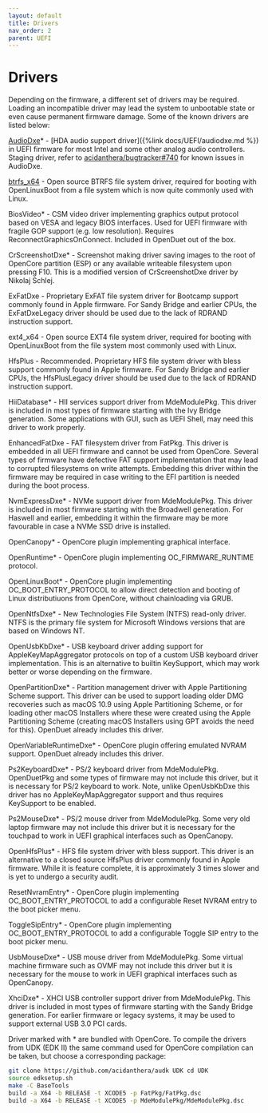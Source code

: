 ```yaml
---
layout: default
title: Drivers
nav_order: 2
parent: UEFI
---
```


# Drivers

Depending on the firmware, a different set of drivers may be required. Loading an incompatible driver may lead the system to unbootable state or even cause permanent firmware damage. Some of the known drivers are listed below:


[AudioDxe](https://github.com/acidanthera/OpenCorePkg)* - [HDA audio support driver]({%link docs/UEFI/audiodxe.md %}) in UEFI firmware for most Intel and some other analog audio controllers. Staging driver, refer to [acidanthera/bugtracker#740](https://github.com/acidanthera/bugtracker/issues/740) for known issues in AudioDxe.

[btrfs_x64](https://github.com/acidanthera/OcBinaryData) - Open source BTRFS file system driver, required for booting with OpenLinuxBoot from a file system which is now quite commonly used with Linux.

BiosVideo* - CSM video driver implementing graphics output protocol based on VESA and legacy BIOS interfaces. Used for UEFI firmware with fragile GOP support (e.g. low resolution). Requires ReconnectGraphicsOnConnect. Included in OpenDuet out of the box.

CrScreenshotDxe* - Screenshot making driver saving images to the root of OpenCore partition (ESP) or any available writeable filesystem upon pressing F10. This is a modified version of CrScreenshotDxe driver by Nikolaj Schlej.

ExFatDxe - Proprietary ExFAT file system driver for Bootcamp support commonly found in Apple firmware. For Sandy Bridge and earlier CPUs, the ExFatDxeLegacy driver should be used due to the lack of RDRAND instruction support.

ext4_x64 - Open source EXT4 file system driver, required for booting with OpenLinuxBoot from the file system most commonly used with Linux.

HfsPlus - Recommended. Proprietary HFS file system driver with bless support commonly found in Apple firmware. For Sandy Bridge and earlier CPUs, the HfsPlusLegacy driver should be used due to the lack of RDRAND instruction support.

HiiDatabase* - HII services support driver from MdeModulePkg. This driver is included in most types of firmware starting with the Ivy Bridge generation. Some applications with GUI, such as UEFI Shell, may need this driver to work properly.

EnhancedFatDxe - FAT filesystem driver from FatPkg. This driver is embedded in all UEFI firmware and cannot be used from OpenCore. Several types of firmware have defective FAT support implementation that may lead to corrupted filesystems on write attempts. Embedding this driver within the firmware may be required in case writing to the EFI partition is needed during the boot process.

NvmExpressDxe* - NVMe support driver from MdeModulePkg. This driver is included in most firmware starting with the Broadwell generation. For Haswell and earlier, embedding it within the firmware may be more favourable in case a NVMe SSD drive is installed.

OpenCanopy* - OpenCore plugin implementing graphical interface.

OpenRuntime* - OpenCore plugin implementing OC_FIRMWARE_RUNTIME protocol.


OpenLinuxBoot* - OpenCore plugin implementing OC_BOOT_ENTRY_PROTOCOL to allow direct detection and booting of Linux distributiuons from OpenCore, without chainloading via GRUB.

OpenNtfsDxe* - New Technologies File System (NTFS) read-only driver. NTFS is the primary file system for Microsoft Windows versions that are based on Windows NT.

OpenUsbKbDxe* - USB keyboard driver adding support for AppleKeyMapAggregator protocols on top of a custom USB keyboard driver implementation. This is an alternative to builtin KeySupport, which may work better or worse depending on the firmware.

OpenPartitionDxe* - Partition management driver with Apple Partitioning Scheme support. This driver can be used to support loading older DMG recoveries such as macOS 10.9 using Apple Partitioning Scheme, or for loading other macOS Installers where these were created using the Apple Partitioning Scheme (creating macOS Installers using GPT avoids the need for this). OpenDuet already includes this driver.


OpenVariableRuntimeDxe* - OpenCore plugin offering emulated NVRAM support. OpenDuet already includes this driver.

Ps2KeyboardDxe* - PS/2 keyboard driver from MdeModulePkg. OpenDuetPkg and some types of firmware may not include this driver, but it is necessary for PS/2 keyboard to work. Note, unlike OpenUsbKbDxe this driver has no AppleKeyMapAggregator support and thus requires KeySupport to be enabled.

Ps2MouseDxe* - PS/2 mouse driver from MdeModulePkg. Some very old laptop firmware may not include this driver but it is necessary for the touchpad to work in UEFI graphical interfaces such as OpenCanopy.

OpenHfsPlus* - HFS file system driver with bless support. This driver is an alternative to a closed source HfsPlus driver commonly found in Apple firmware. While it is feature complete, it is approximately 3 times slower and is yet to undergo a security audit.

ResetNvramEntry* - OpenCore plugin implementing OC_BOOT_ENTRY_PROTOCOL to add a configurable Reset NVRAM entry to the boot picker menu.

ToggleSipEntry* - OpenCore plugin implementing OC_BOOT_ENTRY_PROTOCOL to add a configurable Toggle SIP entry to the boot picker menu.

UsbMouseDxe* - USB mouse driver from MdeModulePkg. Some virtual machine firmware such as OVMF may not include this driver but it is necessary for the mouse to work in UEFI graphical interfaces such as OpenCanopy.

XhciDxe* - XHCI USB controller support driver from MdeModulePkg. This driver is included in most types of firmware starting with the Sandy Bridge generation. For earlier firmware or legacy systems, it may be used to support external USB 3.0 PCI cards.


Driver marked with * are bundled with OpenCore. To compile the drivers from UDK (EDK II) the same command used for OpenCore compilation can be taken, but choose a corresponding package:

```bash
git clone https://github.com/acidanthera/audk UDK cd UDK
source edksetup.sh
make -C BaseTools
build -a X64 -b RELEASE -t XCODE5 -p FatPkg/FatPkg.dsc
build -a X64 -b RELEASE -t XCODE5 -p MdeModulePkg/MdeModulePkg.dsc
```